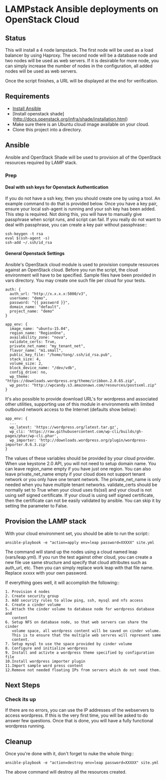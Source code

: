 # LAMPstack Ansible deployments on OpenStack Cloud

## Status

This will install a 4 node lampstack. The first node will be used as a load
balancer by using Haproxy. The second node will be a database node and two
nodes will be used as web servers. If it is desirable for more node, you
can simply increase the number of nodes in the configuration, all added nodes
will be used as web servers.

Once the script finishes, a URL will be displayed at the end for verification.

## Requirements

- [Install Ansible](http://docs.ansible.com/ansible/intro_installation.html)
- [Install openstack shade] (http://docs.openstack.org/infra/shade/installation.html)
- Make sure there is an Ubuntu cloud image available on your cloud.
- Clone this project into a directory.

## Ansible

Ansible and OpenStack Shade will be used to provision all of the OpenStack
resources required by LAMP stack.

### Prep

#### Deal with ssh keys for Openstack Authentication

If you do not have a ssh key, then you should create one by using a tool.
An example command to do that is provided below. Once you have a key pair,
ensure your local ssh-agent is running and your ssh key has been added.
This step is required. Not doing this, you will have to manually give
passphrase when script runs, and script can fail. If you really do not want
to deal with passphrase, you can create a key pair without passphrase::

    ssh-keygen -t rsa
    eval $(ssh-agent -s)
    ssh-add ~/.ssh/id_rsa

#### General Openstack Settings

Ansible's OpenStack cloud module is used to provision compute resources
against an OpenStack cloud. Before you run the script, the cloud environment
will have to be specified. Sample files have been provided in vars directory.
You may create one such file per cloud for your tests.

    auth: {
      auth_url: "http://x.x.x.x:5000/v3",
      username: "demo",
      password: "{{ password }}",
      domain_name: "default",
      project_name: "demo"
    }

    app_env: {
      image_name: "ubuntu-15.04",
      region_name: "RegionOne",
      availability_zone: "nova",
      validate_certs: True,
      private_net_name: "my_tenant_net",
      flavor_name: "m1.small",
      public_key_file: "/home/tong/.ssh/id_rsa.pub",
      stack_size: 4,
      volume_size: 2,
      block_device_name: "/dev/vdb",
      config_drive: no,
      wp_theme: "https://downloads.wordpress.org/theme/iribbon.2.0.65.zip",
      wp_posts: "http://wpcandy.s3.amazonaws.com/resources/postsxml.zip"
    }

It's also possible to provide download URL's for wordpress and associated
other utilities, supporting use of this module in environments with limited
outbound network access to the Internet (defaults show below):

    app_env: {
      ...
      wp_latest: 'https://wordpress.org/latest.tar.gz',
      wp_cli: 'https://raw.githubusercontent.com/wp-cli/builds/gh-pages/phar/wp-cli.phar',
      wp_importer: 'http://downloads.wordpress.org/plugin/wordpress-importer.0.6.3.zip'
    }

The values of these variables should be provided by your cloud provider. When
use keystone 2.0 API, you will not need to setup domain name. You can leave
region_name empty if you have just one region. You can also leave
private_net_name empty if your cloud does not support tenant network or you
only have one tenant network. The private_net_name is only needed when you
have multiple tenant networks. validate_certs should be normally set to True
when your cloud uses tls(ssl) and your cloud is not using self signed
certificate. If your cloud is using self signed certificate, then the
certificate can not be easily validated by ansible. You can skip it by setting
the parameter to False.


## Provision the LAMP stack

With your cloud environment set, you should be able to run the script::

    ansible-playbook -e "action=apply env=leap password=XXXXX" site.yml

The command will stand up the nodes using a cloud named leap (vars/leap.yml).
If you run the test against other cloud, you can create a new file use same
structure and specify that cloud attributes such as auth_url, etc. Then you
can simply replace work leap with that file name. Replace xxxxx with your
own password.

If everything goes well, it will accomplish the following::

    1. Provision 4 nodes
    2. Create security group
    3. Add security rules to allow ping, ssh, mysql and nfs access
    4. Create a cinder volume
    5. Attach the cinder volume to database node for wordpress database and
       content
    6. Setup NFS on database node, so that web servers can share the cinder
       volume space, all wordpress content will be saved on cinder volume.
       This is to ensure that the multiple web servres will represent same
       content.
    7. Setup mysql to use the space provided by cinder volume
    8. Configure and initialize wordpress
    9. Install and activte a wordpress theme specified by configuration file
    10.Install wordpress importer plugin
    11.Import sample word press content
    12.Remove not needed floating IPs from servers which do not need them.


## Next Steps

### Check its up

If there are no errors, you can use the IP addresses of the webservers to
access wordpress. If this is the very first time, you will be asked to do
answer few questions. Once that is done, you will have a fully functional
wordpress running.

## Cleanup

Once you're done with it, don't forget to nuke the whole thing::

    ansible-playbook -e "action=destroy env=leap password=XXXXX" site.yml

The above command will destroy all the resources created.
